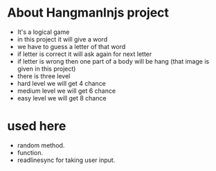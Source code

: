 # About HangmanInjs project
 - It's a logical game
 - in this project it will give a word 
 - we have to guess a letter of that word
 - if letter is correct it will ask again for next letter
 - if letter is wrong then one part of a body will be hang (that image is given in this project)
 - there is three level 
 - hard level we will get 4 chance
 - medium level we will get 6 chance
 - easy level we will get 8 chance
 
# used here 
 - random method.
 - function.
 - readlinesync for taking user input.
